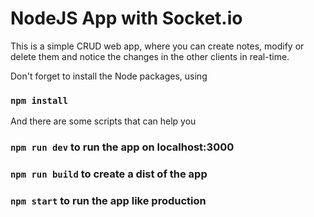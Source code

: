 # NodeJS App with Socket.io

This is a simple CRUD web app, where you can create notes, modify or delete them and notice the changes in the other clients in real-time.

Don't forget to install the Node packages, using

### `npm install`

And there are some scripts that can help you

### `npm run dev` to run the app on localhost:3000

### `npm run build` to create a dist of the app

### `npm start` to run the app like production
